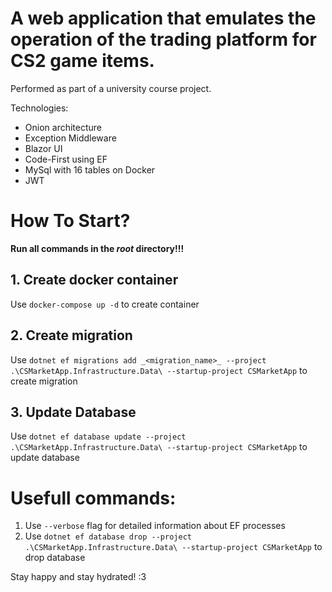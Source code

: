 # A web application that emulates the operation of the trading platform for CS2 game items. 
Performed as part of a university course project.

Technologies:
* Onion architecture
* Exception Middleware
* Blazor UI
* Code-First using EF
* MySql with 16 tables on Docker
* JWT

# How To Start?

**Run all commands in the _root_ directory!!!**

## 1. Create docker container
Use `docker-compose up -d` to create container

## 2. Create migration
Use `dotnet ef migrations add _<migration_name>_ --project .\CSMarketApp.Infrastructure.Data\ --startup-project CSMarketApp` to create migration

## 3. Update Database
Use `dotnet ef database update --project .\CSMarketApp.Infrastructure.Data\ --startup-project CSMarketApp` to update database

# Usefull commands:
1. Use `--verbose` flag for detailed information about EF processes
2. Use `dotnet ef database drop --project .\CSMarketApp.Infrastructure.Data\ --startup-project CSMarketApp` to drop database

Stay happy and stay hydrated! :3
